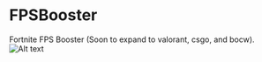 # FPSBooster
Fortnite FPS Booster (Soon to expand to valorant, csgo, and bocw).
![Alt text](http://screenshots/fpsimage.png "Optional title")
